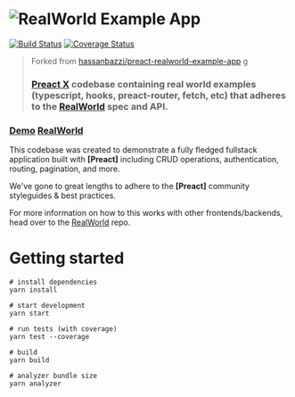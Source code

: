 # ![RealWorld Example App](logo.png)

[![Build Status](https://img.shields.io/travis/com/mutoe/preact-realworld-example-app?style=flat-square)](https://travis-ci.com/mutoe/preact-realworld-example-app)
[![Coverage Status](https://img.shields.io/coveralls/github/mutoe/preact-realworld-example-app?style=flat-square)](https://coveralls.io/github/mutoe/preact-realworld-example-app?branch=master)

> Forked from [hassanbazzi/preact-realworld-example-app](https://github.com/hassanbazzi/preact-realworld-example-app)
g
> ### [Preact X](https://github.com/developit/preact) codebase containing real world examples (typescript, hooks, preact-router, fetch, etc) that adheres to the [RealWorld](https://github.com/gothinkster/realworld) spec and API.


### [Demo](https://github.com/gothinkster/realworld) [RealWorld](https://github.com/gothinkster/realworld)


This codebase was created to demonstrate a fully fledged fullstack application built with **[Preact]** including CRUD operations, authentication, routing, pagination, and more.

We've gone to great lengths to adhere to the **[Preact]** community styleguides & best practices.

For more information on how to this works with other frontends/backends, head over to the [RealWorld](https://github.com/gothinkster/realworld) repo.


# Getting started

```shell script
# install dependencies
yarn install

# start development
yarn start

# run tests (with coverage)
yarn test --coverage

# build
yarn build

# analyzer bundle size
yarn analyzer
```
